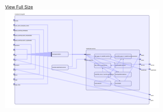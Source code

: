 [View Full Size](https://raw.githubusercontent.com/mingfang/terraform-k8s-modules/master/modules/mongodb/diagram.svg?sanitize=true)<img src="diagram.svg"/>
